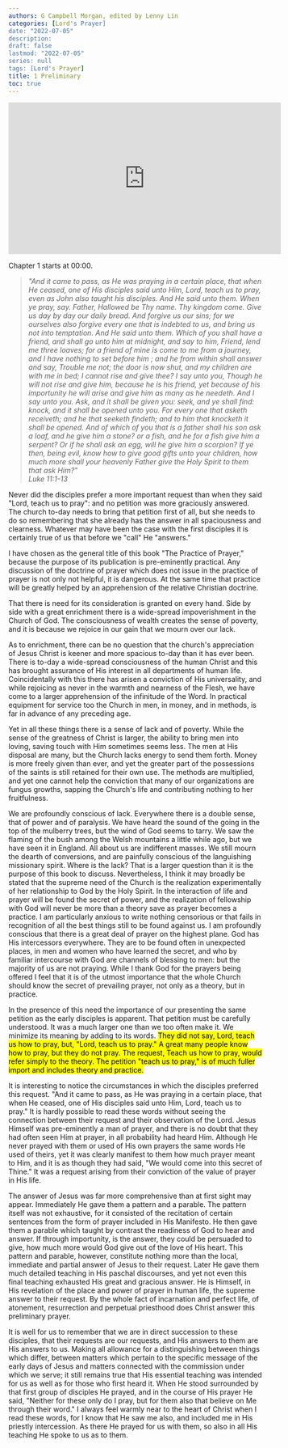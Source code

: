 ```yaml
---
authors: G Campbell Morgan, edited by Lenny Lin
categories: [Lord's Prayer]
date: "2022-07-05"
description: 
draft: false
lastmod: "2022-07-05"
series: null
tags: [Lord's Prayer]
title: 1 Preliminary
toc: true
---
```


<iframe width="540" height="300" src="https://www.youtube.com/embed/tNl1_PKtqro" title="The Practice of Prayer - G. Campbell Morgan" frameborder="0" allow="accelerometer; autoplay; clipboard-write; encrypted-media; gyroscope; picture-in-picture" allowfullscreen></iframe>

Chapter 1 starts at 00:00.
<!--more-->

><em>"And it came to pass, as He was praying in a certain place, that when He ceased, one of His disciples said unto Him, Lord, teach us to pray, even as John also taught his disciples. And He said unto them. When ye pray, say. Father, Hallowed be Thy name. Thy kingdom come. Give us day by day our daily bread. And forgive us our sins; for we ourselves also forgive every one that is indebted to us, and bring us not into temptation. And He said unto them. Which of you shall have a friend, and shall go unto him at midnight, and say to him, Friend, lend me three loaves; for a friend of mine is come to me from a journey, and I have nothing to set before him ; and he from within shall answer and say, Trouble me not; the door is now shut, and my children are with me in bed; I cannot rise and give thee? I say unto you, Though he will not rise and give him, because he is his friend, yet because of his importunity he will arise and give him as many as he needeth. And I say unto you. Ask, and it shall be given you: seek, and ye shall find: knock, and it shall be opened unto you. For every one that asketh receiveth; and he that seeketh findeth; and to him that knocketh it shall be opened. And of which of you that is a father shall his son ask a loaf, and he give him a stone? or a fish, and he for a fish give him a serpent? Or if he shall ask an egg, will he give him a scorpion? If ye then, being evil, know how to give good gifts unto your children, how much more shall your heavenly Father give the Holy Spirit to them that ask Him?"  
Luke 11:1-13</em>

Never did the disciples prefer a more important request than when they said "Lord, teach us to pray": and no petition was more graciously answered. The church to-day needs to bring that petition first of all, but she needs to do so remembering that she already has the answer in all spaciousness and clearness. Whatever may have been the case with the first disciples it is certainly true of us that before we "call" He "answers."  

I have chosen as the general title of this book "The Practice of Prayer," because the purpose of its publication is pre-eminently practical. Any discussion of the doctrine of prayer which does not issue in the practice of prayer is not only not helpful, it is dangerous. At the same time that practice will be greatly helped by an apprehension of the relative Christian doctrine.  

That there is need for its consideration is granted on every hand. Side by side with a great enrichment there is a wide-spread impoverishment in the Church of God. The consciousness of wealth creates the sense of poverty, and it is because we rejoice in our gain that we mourn over our lack.  

As to enrichment, there can be no question that the church's appreciation of Jesus Christ is keener and more spacious to-day than it has ever been. There is to-day a wide-spread consciousness of the human Christ and this has brought assurance of His interest in all departments of human life. Coincidentally with this there has arisen a conviction of His universality, and while rejoicing as never in the warmth and nearness of the Flesh, we have come to a larger apprehension of the infinitude of the Word. In practical equipment for service too the Church in men, in money, and in methods, is far in advance of any preceding age.  

Yet in all these things there is a sense of lack and of poverty. While the sense of the greatness of Christ is larger, the ability to bring men into loving, saving touch with Him sometimes seems less. The men at His disposal are many, but the Church lacks energy to send them forth. Money is more freely given than ever, and yet the greater part of the possessions of the saints is still retained for their own use. The methods are multiplied, and yet one cannot help the conviction that many of our organizations are fungus growths, sapping the Church's life and contributing nothing to her fruitfulness.

We are profoundly conscious of lack. Everywhere there is a double sense, that of power and of paralysis. We have heard the sound of the going in the top of the mulberry trees, but the wind of God seems to tarry. We saw the flaming of the bush among the Welsh mountains a little while ago, but we have seen it in England. All about us are indifferent masses. We still mourn the dearth of conversions, and are painfully conscious of the languishing missionary spirit. Where is the lack? That is a larger question than it is the purpose of this book to discuss. Nevertheless, I think it may broadly be stated that the supreme need of the Church is the realization experimentally of her relationship to God by the Holy Spirit. In the interaction of life and prayer will be found the secret of power, and the realization of fellowship with God will never be more than a theory save as prayer becomes a practice. I am particularly anxious to write nothing censorious or that fails in recognition of all the best things still to be found against us. I am profoundly conscious that there is a great deal of prayer on the highest plane. God has His intercessors everywhere. They are to be found often in unexpected places, in men and women who have learned the secret, and who by familiar intercourse with God are channels of blessing to men: but the majority of us are not praying. While I thank God for the prayers being offered I feel that it is of the utmost importance that the whole Church should know the secret of prevailing prayer, not only as a theory, but in practice.

In the presence of this need the importance of our presenting the same petition as the early disciples is apparent. That petition must be carefully understood. It was a much larger one than we too often make it. We minimize its meaning by adding to its words. <mark>They did not say, Lord, teach us how to pray, but, "Lord, teach us to pray." A great many people know how to pray, but they do not pray. The request, Teach us how to pray, would refer simply to the theory. The petition "teach us to pray," is of much fuller import and includes theory and practice.</mark>

It is interesting to notice the circumstances in which the disciples preferred this request. "And it came to pass, as He was praying in a certain place, that when He ceased, one of His disciples said unto Him, Lord, teach us to pray." It is hardly possible to read these words without seeing the connection between their request and their observation of the Lord. Jesus Himself was pre-eminently a man of prayer, and there is no doubt that they had often seen Him at prayer, in all probability had heard Him. Although He never prayed with them or used of His own prayers the same words He used of theirs, yet it was clearly manifest to them how much prayer meant to Him, and it is as though they had said, "We would come into this secret of Thine." It was a request arising from their conviction of the value of prayer in His life.

The answer of Jesus was far more comprehensive than at first sight may appear. Immediately He gave them a pattern and a parable. The pattern itself was not exhaustive, for it consisted of the recitation of certain sentences from the form of prayer included in His Manifesto. He then gave them a parable which taught by contrast the readiness of God to hear and answer. If through importunity, is the answer, they could be persuaded to give, how much more would God give out of the love of His heart. This pattern and parable, however, constitute nothing more than the local, immediate and partial answer of Jesus to their request. Later He gave them much detailed teaching in His paschal discourses, and yet not even this final teaching exhausted His great and gracious answer. He is Himself, in His revelation of the place and power of prayer in human life, the supreme answer to their request. By the whole fact of incarnation and perfect life, of atonement, resurrection and perpetual priesthood does Christ answer this preliminary prayer.

It is well for us to remember that we are in direct succession to these disciples, that their requests are our requests, and His answers to them are His answers to us. Making all allowance for a distinguishing between things which differ, between matters which pertain to the specific message of the early days of Jesus and matters connected with the commission under which we serve; it still remains true that His essential teaching was intended for us as well as for those who first heard it. When He stood surrounded by that first group of disciples He prayed, and in the course of His prayer He said, "Neither for these only do I pray, but for them also that believe on Me through their word." I always feel warmly near to the heart of Christ when I read these words, for I know that He saw me also, and included me in His priestly intercession. As there He prayed for us with them, so also in all His teaching He spoke to us as to them.